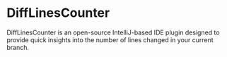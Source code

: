 # DiffLinesCounter
DiffLinesCounter is an open-source IntelliJ-based IDE plugin designed to provide quick insights into the number of lines changed in your current branch.

